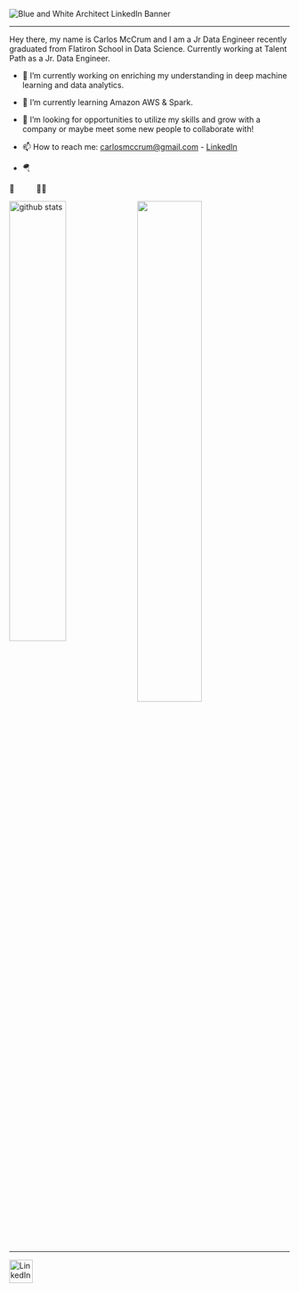 
![Blue and White Architect LinkedIn Banner](https://user-images.githubusercontent.com/69286570/154997961-09357bba-49c0-45c2-9748-c4867bb90c5f.png)

***

Hey there, my name is Carlos McCrum and I am a Jr Data Engineer recently graduated from Flatiron School in Data Science. Currently working at Talent Path as a Jr. Data Engineer.

- 🔭 I’m currently working on enriching my understanding in deep machine learning and data analytics.

- 🌱 I’m currently learning Amazon AWS & Spark.

- 🤔 I’m looking for opportunities to utilize my skills and grow with a company or maybe meet some new people to collaborate with!

<!-- 💬 Ask me about my interests in cryptocurrencies -->

- 📫 How to reach me: carlosmccrum@gmail.com - [LinkedIn](www.linkedin.com/in/carlos-mccrum)

- :parachute: 


:rocket:&nbsp;   &nbsp;   &nbsp;   &nbsp;   &nbsp;  :running_man:

<img src="https://github-readme-stats.vercel.app/api?username=281clo&show_icons=true&theme=radical&hide_border=true" alt="github stats" width="45%" align="left"/>

<img src="https://github-readme-streak-stats.herokuapp.com/?user=281clo&theme=highcontrast&hide_border=true&date_format=M%20j%5B%2C%20Y%5D" width="48%" >

***


[<img src="https://user-images.githubusercontent.com/69286570/146158828-8fa134c1-6c44-4dde-9e0e-6e7ee44079a4.png" alt="LinkedIn" style="width:42px;height:42px;">](https://www.linkedin.com/in/carlos-mccrum)

